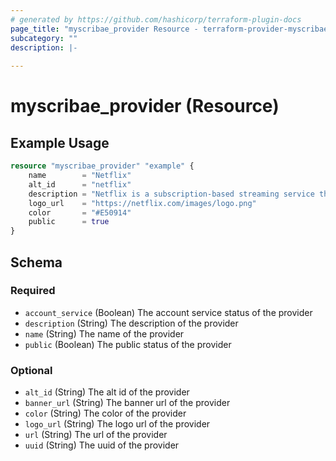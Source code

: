 ```yaml
---
# generated by https://github.com/hashicorp/terraform-plugin-docs
page_title: "myscribae_provider Resource - terraform-provider-myscribae"
subcategory: ""
description: |-
  
---
```


# myscribae_provider (Resource)



## Example Usage

```terraform
resource "myscribae_provider" "example" {
	name   		= "Netflix"
	alt_id 		= "netflix"
	description = "Netflix is a subscription-based streaming service that allows our members to watch TV shows and movies on an internet-connected device. Depending on your plan, you can also download TV shows and movies to your iOS, Android, or Windows 10 device and watch without an internet connection."
	logo_url 	= "https://netflix.com/images/logo.png"
	color 		= "#E50914"
	public		= true
}
```

<!-- schema generated by tfplugindocs -->
## Schema

### Required

- `account_service` (Boolean) The account service status of the provider
- `description` (String) The description of the provider
- `name` (String) The name of the provider
- `public` (Boolean) The public status of the provider

### Optional

- `alt_id` (String) The alt id of the provider
- `banner_url` (String) The banner url of the provider
- `color` (String) The color of the provider
- `logo_url` (String) The logo url of the provider
- `url` (String) The url of the provider
- `uuid` (String) The uuid of the provider
